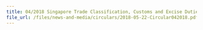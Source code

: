 ```yaml
---
title: 04/2018 Singapore Trade Classification, Customs and Excise Duties (STCCED) 2018
file_url: /files/news-and-media/circulars/2018-05-22-Circular042018.pdf
---
```


